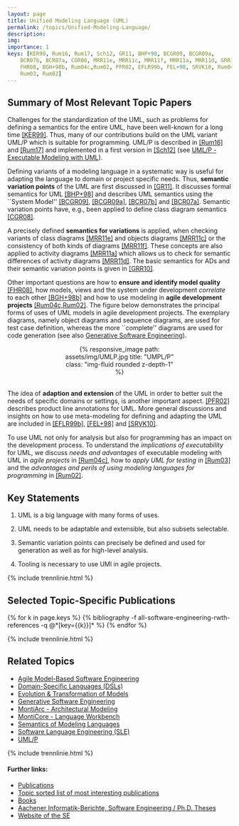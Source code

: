 ```yaml
---
layout: page
title: Unified Modeling Language (UML)
permalink: /topics/Unified-Modeling-Language/
description: 
img: 
importance: 1
keys: [KER99, Rum16, Rum17, Sch12, GR11, BHP+98, BCGR09, BCGR09a, 
    BCR07b, BCR07a, CGR08, MRR11e, MRR11c, MRR11f, MRR11a, MRR11d, GRR10, 
    FHR08, BGH+98b, Rum04c,Rum02, PFR02, EFLR99b, FEL+98, SRVK10, Rum04c, 
    Rum03, Rum02] 
---
```



## Summary of Most Relevant Topic Papers 

Challenges for the standardization of the UML, such as problems for 
defining a semantics for the entire UML, have been well-known for a 
long time [[KER99]](#KER99). Thus, many of our contributions build on 
the UML variant UML/P  which is suitable for programming. UML/P is 
described in [[Rum16]](#Rum16) and [[Rum17]](#Rum17) and implemented in 
a first version in [[Sch12]](#Sch12) (see [UML/P - Executable Modeling with UML](/topics/UML-P)). 

Defining variants of a modeling language in a systematic way is useful 
for adapting the language to domain or project specific needs. Thus, 
**semantic variation points** of the UML are first discussed in 
[[GR11]](#GR11). It discusses formal semantics for UML 
[[BHP+98]](#BHP+98) and describes UML semantics using the ``System 
Model'' [[BCGR09]](#BCGR09), [[BCGR09a]](#BCGR09a), [[BCR07b]](#BCR07b) 
and [[BCR07a]](#BCR07a). Semantic variation points have, e.g., been 
applied to define class diagram semantics [[CGR08]](#CGR08). 

A precisely defined **semantics for variations** is applied, when 
checking variants of class diagrams [[MRR11e]](#MRR11e) and objects 
diagrams [[MRR11c]](#MRR11c) or the consistency of both kinds of 
diagrams [[MRR11f]](#MRR11f). These concepts are also applied to 
activity diagrams [[MRR11a]](#MRR11a) which allows us to check for 
semantic differences of activity diagrams [[MRR11d]](#MRR11d). The 
basic semantics for ADs and their semantic variation points is given in 
[[GRR10]](#GRR10). 

Other important questions are how to **ensure and identify model 
quality** [[FHR08]](#FHR08), how models, views and the system under 
development *correlate* to each other [[BGH+98b]](#BGH+98b) and how to 
use modeling in **agile development projects** 
[[Rum04c,Rum02]](#Rum04c,Rum02). The figure below demonstrates the 
principal forms of uses of UML models in agile development projects. 
The exemplary diagrams, namely object diagrams and sequence diagrams, 
are used for test case definition, whereas the more ``complete'' 
diagrams are used for code generation (see also 
[Generative Software Engineering](/topics/Generative-SE)). 

<center>
<div class="row" style="width: 50%">
    <div class="col-sm mt-3 mt-md-0">
        {% responsive_image path: assets/img/UMLP.jpg title: "UMPL/P" class: 
        "img-fluid rounded z-depth-1" %}
    </div>
</div>
</center>
<br />


The idea of **adaption and extension** of the UML in order to better 
suit the needs of specific domains or settings, is another important 
aspect. [[PFR02]](#PFR02) describes product line annotations for UML. 
More general discussions and insights on how to use meta-modeling for 
defining and adapting the UML are included in [[EFLR99b]](#EFLR99b), 
[[FEL+98]](#FEL+98) and [[SRVK10]](#SRVK10). 

To use UML not only for analysis but also for programming has an impact 
on the development process. To understand the *implications of 
executability* for UML, we discuss *needs and advantages* of 
executable modeling with UML in *agile projects* in 
[[Rum04c]](#Rum04c), how to *apply UML for testing* in 
[[Rum03]](#Rum03) and the *advantages and perils of using modeling 
languages for programming* in [[Rum02]](#Rum02).  

## Key Statements

1. UML is a big language with many forms of uses.

2. UML needs to be adaptable and extensible, but also subsets 
selectable. 

3. Semantic variation points can precisely be defined and used for 
generation as well as for high-level analysis. 

4. Tooling is necessary to use UMl in agile projects.

{% include trennlinie.html %}

## Selected Topic-Specific Publications

<div class="publications">
  {% for k in page.keys %}
    {% bibliography -f all-software-engineering-rwth-references -q @*[key={{k}}]* %}
  {% endfor %}
</div>

{% include trennlinie.html %}

## Related Topics
- [Agile Model-Based Software Engineering](/topics/Agile-MBSE)
- [Domain-Specific Languages (DSLs)](/topics/Domain-Specific-Languages)
- [Evolution & Transformation of Models](/topics/Evolution)
- [Generative Software Engineering](/topics/Generative-SE)
- [MontiArc - Architectural Modeling](/topics/Software-Architecture)
- [MontiCore - Language Workbench](/topics/MontiCore)
- [Semantics of Modeling Languages](/topics/Semantics)
- [Software Language Engineering (SLE)](/topics/Language-Engineering)
- [UML/P](/topics/UML-P)

{% include trennlinie.html %}

#### Further links:

- [Publications](/publications)
- [Topic sorted list of most interesting publications](/topics)
- [Books](/books)
- [Aachener Informatik-Berichte, Software Engineering / Ph.D. Theses](/phdtheses)
- [Website of the SE](https://www.se-rwth.de)
